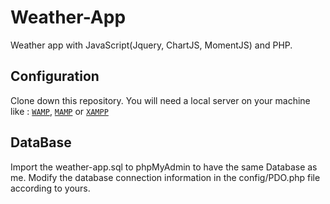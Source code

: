 # Weather-App
Weather app with JavaScript(Jquery, ChartJS, MomentJS) and PHP.
## Configuration
Clone down this repository.  You will need a local server on your machine like :
<a href="https://www.wampserver.com/">`WAMP`</a>, <a href="https://www.mamp.info/en/downloads/"> `MAMP`</a> or <a href="https://www.apachefriends.org/fr/index.html"> `XAMPP`</a> 

## DataBase
Import the weather-app.sql to phpMyAdmin to have the same Database as me.
Modify the database connection information in the config/PDO.php file according to yours.